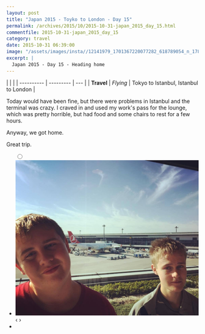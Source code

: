 ```yaml
---
layout: post
title: "Japan 2015 - Toyko to London - Day 15"
permalink: /archives/2015/10/2015-10-31-japan_2015_day_15.html
commentfile: 2015-10-31-japan_2015_day_15
category: travel
date: 2015-10-31 06:39:00
image: "/assets/images/insta//12141979_1701367220077282_618789054_n_17845140919047535.jpg"
excerpt: |
  Japan 2015 - Day 15 - Heading home
---
```


|            |           |
| ---------- | --------- | --- |
| **Travel** | _Flying_  |  Tokyo to Istanbul, Istanbul to London   |

Today would have been fine, but there were problems in Istanbul and the terminal was crazy. I craved in and used my work's pass for the lounge, which was pretty horrible, but had food and some chairs to rest for a few hours.

Anyway, we got home.

Great trip.


<ul class="slides">
    <input type="radio" name="radio-btn" id="img-1" />
    <li class="slide-container">
        <div class="slide">
          <a href="/assets/images/insta//12141979_1701367220077282_618789054_n_17845140919047535.jpg"><img src="/assets/images/insta//12141979_1701367220077282_618789054_n_17845140919047535.jpg" /></a>
        </div>
    <div class="nav">
      <label for="img-0" class="prev">&#x2039;</label>
      <label for="img-1" class="next">&#x203a;</label>
    </div>
    </li>

<li class="nav-dots">
      <label for="img-1" class="nav-dot" id="img-dot-1"></label>
</li>
</ul>
